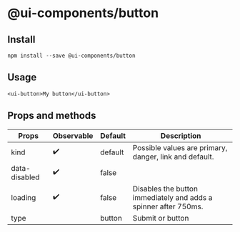 # @ui-components/button

## Install
```
npm install --save @ui-components/button
```

## Usage
```
<ui-button>My button</ui-button>
```

## Props and methods
| Props         | Observable          | Default | Description |
| ---           | ---                 | ---     | --- |
| kind          | :heavy_check_mark:  | default | Possible values are primary, danger, link and default. |
| data-disabled | :heavy_check_mark:  | false   | | 
| loading       | :heavy_check_mark:  | false   | Disables the button immediately and adds a spinner after 750ms. |
| type          |                     | button  | Submit or button |
